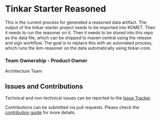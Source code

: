 # Tinkar Starter Reasoned

This is the current process for generated a reasoned data artifact.  The output of the tinkar-starter project needs to be imported into KOMET.  Then 
it needs to run the reasoner on it.  Then it needs to be stored into this repo as the data file, which can be shipped to maven central using
the release and sign workflow.  The goal is to replace this with an automated process, which runs the ikm-reasoner on the data automatically using
tinkar-core.

### Team Ownership - Product Owner

Architecture Team

## Issues and Contributions
Technical and non-technical issues can be reported to the [Issue Tracker](https://github.com/ikmdev/tinkar-starter-reasoned/issues).

Contributions can be submitted via pull requests. Please check the [contribution guide](doc/how-to-contribute.md) for more details.
